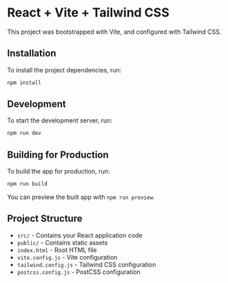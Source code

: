# React + Vite + Tailwind CSS

This project was bootstrapped with Vite, and configured with Tailwind CSS.

## Installation

To install the project dependencies, run:

```bash
npm install
```

## Development

To start the development server, run:

```bash
npm run dev
```

## Building for Production

To build the app for production, run:

```bash
npm run build
```

You can preview the built app with `npm run preview`.

## Project Structure

- `src/` - Contains your React application code
- `public/` - Contains static assets
- `index.html` - Root HTML file
- `vite.config.js` - Vite configuration
- `tailwind.config.js` - Tailwind CSS configuration
- `postcss.config.js` - PostCSS configuration
